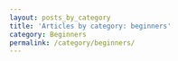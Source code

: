 ```yaml
---
layout: posts_by_category
title: 'Articles by category: beginners'
category: Beginners
permalink: /category/beginners/
---
```

